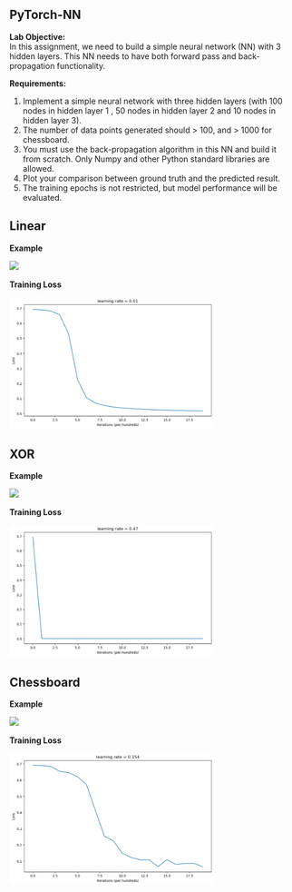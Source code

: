 ## PyTorch-NN
**Lab Objective:**  
In this assignment, we need to build a simple neural network (NN) with 3 hidden layers. This NN needs to have both forward pass and back-propagation functionality.

**Requirements:**
1.  Implement a simple neural network with three hidden layers (with 100 nodes in
hidden layer 1 , 50 nodes in hidden layer 2 and 10 nodes in hidden layer 3).
2.  The number of data points generated should > 100, and > 1000 for chessboard.
3.  You must use the back-propagation algorithm in this NN and build it from
scratch. Only Numpy and other Python standard libraries are allowed.
4.  Plot your comparison between ground truth and the predicted result.
5.  The training epochs is not restricted, but model performance will be evaluated.

## Linear

**Example**

<img src="result/linear_prob.gif" width="360">

**Training Loss**

<img src="result/linear_training_loss.png" width="360">

## XOR

**Example**

<img src="result/XOR_prob.gif" width="360">

**Training Loss**

<img src="result/XOR_training_loss.png" width="360">

## Chessboard

**Example**

<img src="result/chessboard_prob.gif" width="360">

**Training Loss**

<img src="result/chessboard_training_loss.png" width="360">
